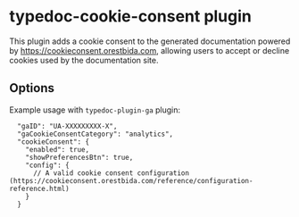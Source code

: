 # typedoc-cookie-consent plugin

This plugin adds a cookie consent to the generated documentation powered by https://cookieconsent.orestbida.com, 
allowing users to accept or decline cookies used by the documentation site.

## Options
Example usage with `typedoc-plugin-ga` plugin:

```
  "gaID": "UA-XXXXXXXXX-X",
  "gaCookieConsentCategory": "analytics",
  "cookieConsent": {
    "enabled": true,
    "showPreferencesBtn": true,
    "config": {
      // A valid cookie consent configuration (https://cookieconsent.orestbida.com/reference/configuration-reference.html)
    }
  }
```
